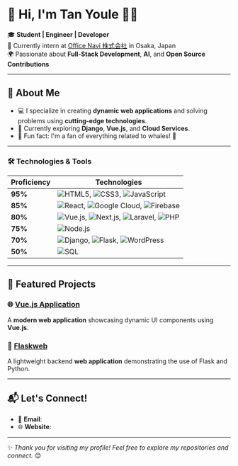 
# 👋 Hi, I'm Tan Youle 👨‍💻

🎓 **Student | Engineer | Developer**  
💼 Currently intern at [Office Navi 株式会社](https://www.office-navi.jp) in Osaka, Japan  
🌍 Passionate about **Full-Stack Development**, **AI**, and **Open Source Contributions**  

---

## 🎨 About Me
- 💻 I specialize in creating **dynamic web applications** and solving problems using **cutting-edge technologies**.
- 🧠 Currently exploring **Django**, **Vue.js**, and **Cloud Services**.
- 🐳 Fun fact: I'm a fan of everything related to whales! 🐋

---

### 🛠️ Technologies & Tools

| **Proficiency**   | **Technologies**                                                                                       |
|-------------------|-------------------------------------------------------------------------------------------------------|
| **95%**           | ![HTML5](https://img.shields.io/badge/-HTML5-E34F26?logo=html5&logoColor=white), ![CSS3](https://img.shields.io/badge/-CSS3-1572B6?logo=css3&logoColor=white), ![JavaScript](https://img.shields.io/badge/-JavaScript-F7DF1E?logo=javascript&logoColor=black) |
| **85%**           | ![React](https://img.shields.io/badge/-React-61DAFB?logo=react&logoColor=black), ![Google Cloud](https://img.shields.io/badge/-Google%20Cloud-4285F4?logo=google-cloud&logoColor=white), ![Firebase](https://img.shields.io/badge/-Firebase-FFCA28?logo=firebase&logoColor=black) |
| **80%**           | ![Vue.js](https://img.shields.io/badge/-Vue.js-4FC08D?logo=vue.js&logoColor=white), ![Next.js](https://img.shields.io/badge/-Next.js-000000?logo=next.js&logoColor=white), ![Laravel](https://img.shields.io/badge/-Laravel-FF2D20?logo=laravel&logoColor=white), ![PHP](https://img.shields.io/badge/-PHP-777BB4?logo=php&logoColor=white) |
| **75%**           | ![Node.js](https://img.shields.io/badge/-Node.js-339933?logo=node.js&logoColor=white) |
| **70%**           | ![Django](https://img.shields.io/badge/-Django-092E20?logo=django&logoColor=white), ![Flask](https://img.shields.io/badge/-Flask-000000?logo=flask&logoColor=white), ![WordPress](https://img.shields.io/badge/-WordPress-21759B?logo=wordpress&logoColor=white) |
| **50%**           | ![SQL](https://img.shields.io/badge/-SQL-003B57?logo=mysql&logoColor=white) |

---

## 🌟 Featured Projects

### 🌐 [Vue.js Application](https://github.com/Youle1018/vue)
A **modern web application** showcasing dynamic UI components using **Vue.js**.

### 🚀 [Flaskweb](https://github.com/youle1999/flaskweb)
A lightweight backend **web application** demonstrating the use of Flask and Python.

---

## 📬 Let's Connect!

- 📧 **Email**: 
- 🌐 **Website**: 

---

✨ *Thank you for visiting my profile! Feel free to explore my repositories and connect.* 😊
